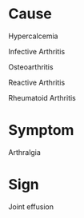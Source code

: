 # Cause

Hypercalcemia

Infective Arthritis

Osteoarthritis

Reactive Arthritis

Rheumatoid Arthritis

# Symptom

Arthralgia

# Sign

Joint effusion
